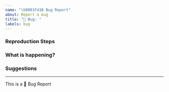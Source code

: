 ```yaml
---
name: "\U0001F41B Bug Report"
about: Report a bug
title: "🐛 Bug: "
labels: bug
---
```


<!-- description of the bug: -->

### Reproduction Steps

<!-- how to reproduce the bug in code -->

### What is happening?

<!-- What is the behavior you were seeing? If you got an error, paste it here. -->


### Suggestions

<!-- e.g. detailed explanation, suggestions on how to fix, eg. associated pull-request, stackoverflow, etc -->


--- 

This is a :bug: Bug Report